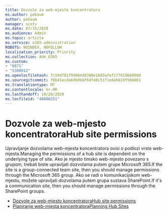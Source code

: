 ```yaml
---
title: Dozvole za web-mjesto koncentratora
ms.author: pebaum
author: pebaum
manager: scotv
ms.date: 07/15/2020
ms.audience: Admin
ms.topic: article
ms.service: o365-administration
ROBOTS: NOINDEX, NOFOLLOW
localization_priority: Priority
ms.collection: Adm_O365
ms.custom:
- "6871"
- "5300012"
ms.openlocfilehash: 7c59df81f99084d0388e1683afef17781966090d
ms.sourcegitcommit: f8b41ecda6db0b8f64fe0c51f1e8e6619f504d61
ms.translationtype: MT
ms.contentlocale: hr-HR
ms.lasthandoff: 10/28/2020
ms.locfileid: "48808251"
---
```

# <a name="hub-site-permissions"></a><span data-ttu-id="fd6aa-102">Dozvole za web-mjesto koncentratora</span><span class="sxs-lookup"><span data-stu-id="fd6aa-102">Hub site permissions</span></span>

<span data-ttu-id="fd6aa-103">Upravljanje dozvolama web-mjesta koncentratora ovisi o podlozi vrste web-mjesta.</span><span class="sxs-lookup"><span data-stu-id="fd6aa-103">Managing the permissions of a hub site is dependent on the underlying type of site.</span></span> <span data-ttu-id="fd6aa-104">Ako je mjesto timsko web-mjesto povezano s grupom, trebali biste upravljati dozvolama putem grupe Microsoft 365.</span><span class="sxs-lookup"><span data-stu-id="fd6aa-104">If the site is a group-connected team site, then you should manage permissions through the Microsoft 365 group.</span></span> <span data-ttu-id="fd6aa-105">Ako se radi o komunikacijskom web-mjestu, možete upravljati dozvolama putem grupa sustava SharePoint.</span><span class="sxs-lookup"><span data-stu-id="fd6aa-105">If it's a communication site, then you should manage permissions through the SharePoint groups.</span></span>

- [<span data-ttu-id="fd6aa-106">Dozvole za web-mjesto koncentratora</span><span class="sxs-lookup"><span data-stu-id="fd6aa-106">Hub site permissions</span></span>](https://docs.microsoft.com/sharepoint/modern-experience-sharing-permissions#hub-site-permissions)  
- [<span data-ttu-id="fd6aa-107">Planiranje web-mjesta koncentratora</span><span class="sxs-lookup"><span data-stu-id="fd6aa-107">Planning Hub Sites</span></span>](https://docs.microsoft.com/sharepoint/planning-hub-sites)
